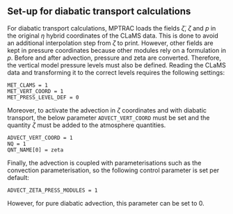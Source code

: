 ## Set-up for diabatic transport calculations

For diabatic transport calculations, MPTRAC loads the fields $\dot{\zeta}$, $\zeta$ and $p$ in the original $\eta$ hybrid coordinates of the CLaMS data. This is done to avoid an additional interpolation step from $\zeta$ to print. However, other fields are kept in pressure coordinates because other modules rely on a formulation in $p$. Before and after advection, pressure and zeta are converted. Therefore, the vertical model pressure levels must also be defined. Reading the CLaMS data and transforming it to the correct levels requires the following settings:

```
MET_CLAMS = 1
MET_VERT_COORD = 1
MET_PRESS_LEVEL_DEF = 0
```

Moreover, to activate the advection in $\zeta$ coordinates and with diabatic transport, the below parameter ```ADVECT_VERT_COORD``` must be set and the quantity $\zeta$ must be added to the atmosphere quantities.

```
ADVECT_VERT_COORD = 1
NQ = 1
QNT_NAME[0] = zeta
```

Finally, the advection is coupled with parameterisations such as the convection parameterisation, so the following control parameter is set per default: 

```
ADVECT_ZETA_PRESS_MODULES = 1

```

However, for pure diabatic advection, this parameter can be set to 0.


